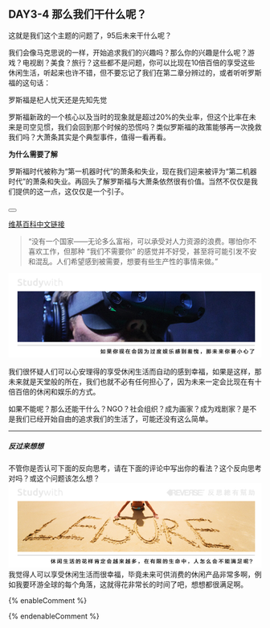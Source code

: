 ## DAY3-4 那么我们干什么呢？

这就是我们这个主题的问题了，95后未来干什么呢？

我们会像马克思说的一样，开始追求我们的兴趣吗？那么你的兴趣是什么呢？游戏？电视剧？美食？旅行？这些都不是问题，你可以比现在10倍百倍的享受这些休闲生活，听起来也许不错，但不要忘记了我们在第二章分辨过的，或者听听罗斯福的这句话：

<!--sec data-title="Studywith知识链接" data-id="section70" data-show=true ces-->

罗斯福是杞人忧天还是先知先觉

罗斯福新政的一个核心以及当时的现象就是超过20%的失业率，但这个比率在未来是司空见惯，我们会回到那个时候的恐慌吗？类似罗斯福的政策能够再一次挽救我们吗？大萧条其实是个典型事件，值得一看再看。

**为什么需要了解**

罗斯福时代被称为“第一机器时代”的萧条和失业，现在我们迎来被评为“第二机器时代”的萧条和失业。再回头了解罗斯福与大萧条依然很有价值。当然不仅仅是我们提供的这一点，这仅仅是一个引子。

<button class="section" target="section71" show="展开具体内容" hide="收起具体内容" ></button>

<!--endsec-->

<!--sec data-title="链接内容" aria-expanded="false" data-id="section71" data-show=false ces-->

[维基百科中文链接](https://zh.wikipedia.org/wiki/%E7%BD%97%E6%96%AF%E7%A6%8F%E6%96%B0%E6%94%BF)

<!--endsec-->

> “没有一个国家——无论多么富裕，可以承受对人力资源的浪费。哪怕你不喜欢工作，但那种 “我们不需要你” 的感觉并不好受，甚至将可能引发不安和混乱。人们希望感到被需要，想要有些生产性的事情来做。”

![](/assets/21.jpg)

我们很怀疑人们可以心安理得的享受休闲生活而自动的感到幸福，如果是这样，那未来就是天堂般的所在，我们也就不必有任何担心了，因为未来一定会比现在有十倍百倍的休闲和娱乐的方式。

如果不能呢？那么还能干什么？NGO？社会组织？成为画家？成为戏剧家？是不是我们已经开始自由的追求我们的生活了，可能还没有这么简单。

---

##### 反过来想想

不管你是否认可下面的反向思考，请在下面的评论中写出你的看法？这个反向思考对吗？或这个问题该怎么想？![](/assets/44.jpg)我觉得人可以享受休闲生活而很幸福，毕竟未来可供消费的休闲产品非常多啊，例如我要环游全球的每个角落，这就得花非常长的时间了吧，想想都很满足啊。

{% enableComment %}

{% endenableComment %}

